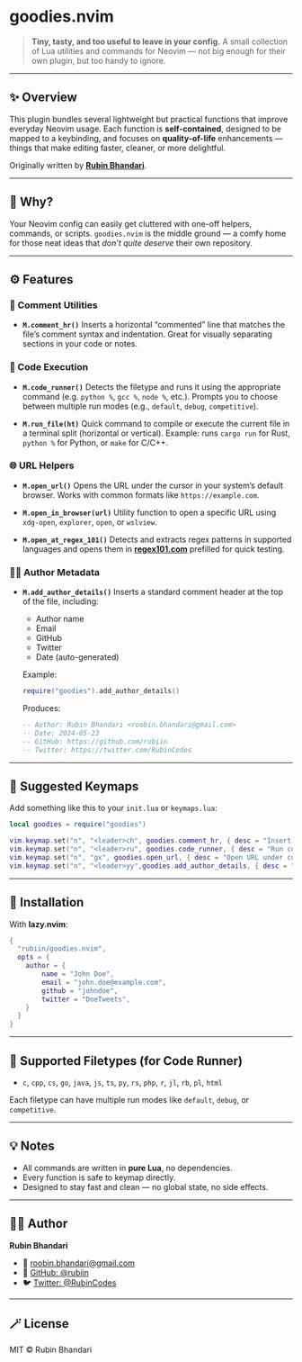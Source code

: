 <!-- LTeX: enabled=false -->
# goodies.nvim
<!-- LTeX: enabled=true -->
<!-- TODO uncomment shields when available in dotfyle.com
<a href="https://dotfyle.com/plugins/rubiin/goodies.nvim">
<img alt="badge" src="https://dotfyle.com/plugins/rubiin/goodies.nvim/shield"/></a>
-->



> **Tiny, tasty, and too useful to leave in your config.**
> A small collection of Lua utilities and commands for Neovim — not big enough for their own plugin, but too handy to ignore.

---

## ✨ Overview

This plugin bundles several lightweight but practical functions that improve everyday Neovim usage.
Each function is **self-contained**, designed to be mapped to a keybinding, and focuses on **quality-of-life** enhancements — things that make editing faster, cleaner, or more delightful.

Originally written by [**Rubin Bhandari**](https://github.com/rubiin).

---

## 🧠 Why?

Your Neovim config can easily get cluttered with one-off helpers, commands, or scripts.
`goodies.nvim` is the middle ground — a comfy home for those neat ideas that *don’t quite deserve* their own repository.

---

## ⚙️ Features

### 🧾 Comment Utilities

* **`M.comment_hr()`**
  Inserts a horizontal “commented” line that matches the file’s comment syntax and indentation.
  Great for visually separating sections in your code or notes.

### 🚀 Code Execution

* **`M.code_runner()`**
  Detects the filetype and runs it using the appropriate command (e.g. `python %`, `gcc %`, `node %`, etc.).
  Prompts you to choose between multiple run modes (e.g., `default`, `debug`, `competitive`).

* **`M.run_file(ht)`**
  Quick command to compile or execute the current file in a terminal split (horizontal or vertical).
  Example: runs `cargo run` for Rust, `python %` for Python, or `make` for C/C++.

### 🌐 URL Helpers

* **`M.open_url()`**
  Opens the URL under the cursor in your system’s default browser.
  Works with common formats like `https://example.com`.

* **`M.open_in_browser(url)`**
  Utility function to open a specific URL using `xdg-open`, `explorer`, `open`, or `wslview`.

* **`M.open_at_regex_101()`**
  Detects and extracts regex patterns in supported languages and opens them in **[regex101.com](https://regex101.com/)** prefilled for quick testing.

### 🧑‍💻 Author Metadata

* **`M.add_author_details()`**
  Inserts a standard comment header at the top of the file, including:

  * Author name
  * Email
  * GitHub
  * Twitter
  * Date (auto-generated)

  Example:

  ```lua
  require("goodies").add_author_details()
  ```

  Produces:

  ```lua
  -- Author: Rubin Bhandari <roobin.bhandari@gmail.com>
  -- Date: 2024-05-23
  -- GitHub: https://github.com/rubiin
  -- Twitter: https://twitter.com/RubinCodes
  ```

---

## 🔑 Suggested Keymaps

Add something like this to your `init.lua` or `keymaps.lua`:

```lua
local goodies = require("goodies")

vim.keymap.set("n", "<leader>ch", goodies.comment_hr, { desc = "Insert comment HR" })
vim.keymap.set("n", "<leader>ru", goodies.code_runner, { desc = "Run current file" })
vim.keymap.set("n", "gx", goodies.open_url, { desc = "Open URL under cursor" })
vim.keymap.set("n", "<leader>yy",goodies.add_author_details, { desc = "Add author details" })
```

---

## 🧩 Installation

With **lazy.nvim**:

```lua
{
  "rubiin/goodies.nvim",
  opts = {
	author = {
		name = "John Doe",
		email = "john.doe@example.com",
		github = "johndoe",
		twitter = "DoeTweets",
	}
  }
}
```


---

## 🧃 Supported Filetypes (for Code Runner)

* `c`, `cpp`, `cs`, `go`, `java`, `js`, `ts`, `py`, `rs`, `php`, `r`, `jl`, `rb`, `pl`, `html`

Each filetype can have multiple run modes like `default`, `debug`, or `competitive`.

---

## 💡 Notes

* All commands are written in **pure Lua**, no dependencies.
* Every function is safe to keymap directly.
* Designed to stay fast and clean — no global state, no side effects.

---

## 🧑‍💻 Author

**Rubin Bhandari**

* 💌 [roobin.bhandari@gmail.com](mailto:roobin.bhandari@gmail.com)
* 🐙 [GitHub: @rubiin](https://github.com/rubiin)
* 🐦 [Twitter: @RubinCodes](https://twitter.com/RubinCodes)

---

## 🪄 License

MIT © Rubin Bhandari
